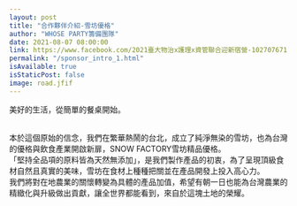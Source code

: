 ```yaml
---
layout: post
title: "合作夥伴介紹-雪坊優格"
author: "WHOSE PARTY籌備團隊"
date: 2021-08-07 08:00:00
link: https://www.facebook.com/2021臺大物治x護理x資管聯合迎新宿營-102707671523379/
permalink: "/sponsor_intro_1.html"
isAvailable: true
isStaticPost: false
image: road.jfif
---
```


美好的生活，從簡單的餐桌開始。<br><br>

本於這個原始的信念，我們在繁華熱鬧的台北，成立了純淨無染的雪坊，也為台灣的優格與飲食產業開啟新扉，SNOW FACTORY雪坊精品優格。<br>
「堅持全品項的原料皆為天然無添加」，是我們製作產品的初衷，為了呈現頂級食材自然且真實的美味，雪坊在食材上種種把關並在產品開發上投入高心力。<br>
我們將對在地農業的關懷轉變為具體的產品加值，希望有朝一日也能為台灣農業的精緻化與升級做出貢獻，讓全世界都能看到，來自於這塊土地的榮耀。<br>


